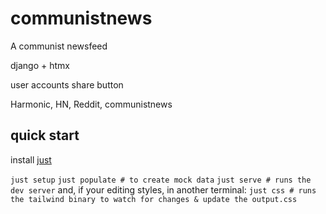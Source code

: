 # communistnews
A communist newsfeed

django + htmx

user accounts
share button

Harmonic, HN, Reddit, communistnews

## quick start

install [just](https://github.com/casey/just)

`just setup`
`just populate # to create mock data`
`just serve # runs the dev server`
and, if your editing styles, in another terminal:
`just css # runs the tailwind binary to watch for changes & update the output.css`
